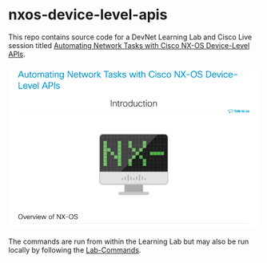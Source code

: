 # nxos-device-level-apis
This repo contains source code for a DevNet Learning Lab and Cisco Live session titled [Automating Network Tasks with Cisco NX-OS Device-Level APIs](http://cs.co/nxos-apis).

<p align="center">
<img width="600" src="https://github.com/CiscoDevNet/nxos-device-level-apis/blob/main/images/DEVWKS-2037.png">
</p>

The commands are run from within the Learning Lab but may also be run locally by following the [Lab-Commands](https://github.com/xanderstevenson/nxos-device-level-apis/blob/main/Lab-Commands.rtf).
